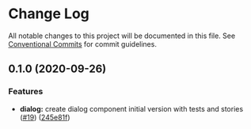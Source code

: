 # Change Log

All notable changes to this project will be documented in this file.
See [Conventional Commits](https://conventionalcommits.org) for commit guidelines.

## 0.1.0 (2020-09-26)

### Features

- **dialog:** create dialog component initial version with tests and stories ([#19](https://github.com/fcarrascosa/fcarrascosa-elements/issues/19)) ([245e81f](https://github.com/fcarrascosa/fcarrascosa-elements/commit/245e81f7de3fe49674f870f96a2981414f098e5d))

